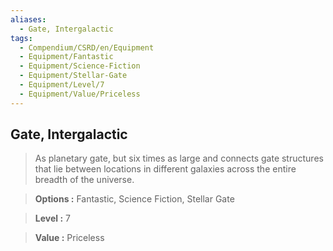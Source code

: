 ```yaml
---
aliases:
  - Gate, Intergalactic
tags:
  - Compendium/CSRD/en/Equipment
  - Equipment/Fantastic
  - Equipment/Science-Fiction
  - Equipment/Stellar-Gate
  - Equipment/Level/7
  - Equipment/Value/Priceless
---
```

  
    
## Gate, Intergalactic    
    
>As planetary gate, but six times as large and connects gate structures that lie between locations in different galaxies across the entire breadth of the universe.    
> **Options :** Fantastic, Science Fiction, Stellar Gate    
> **Level :** 7    
> **Value :** Priceless